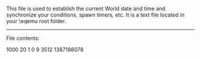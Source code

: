 This file is used to establish the current World date and time and synchronize your conditions, spawn timers, etc. It is a text file located in your \eqemu root folder.

***

File contents:

1000
20
1
0
9
3512
1387188078